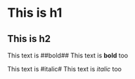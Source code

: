 # This is h1 #

## This is h2 ##

This text is ##bold##
This text is __bold__ too

This text is #italic#
This text is _italic_ too


